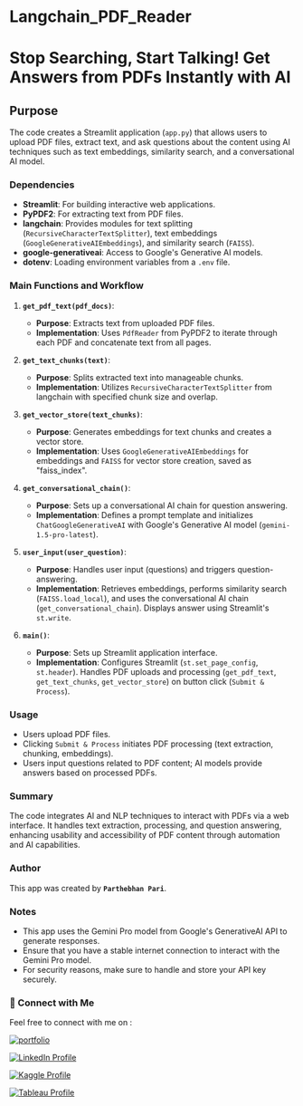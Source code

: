 # **Langchain_PDF_Reader**

# **Stop Searching, Start Talking! Get Answers from PDFs Instantly with AI**

## Purpose

The code creates a Streamlit application (`app.py`) that allows users to upload PDF files, extract text, and ask questions about the content using AI techniques such as text embeddings, similarity search, and a conversational AI model.

### Dependencies

- **Streamlit**: For building interactive web applications.
- **PyPDF2**: For extracting text from PDF files.
- **langchain**: Provides modules for text splitting (`RecursiveCharacterTextSplitter`), text embeddings (`GoogleGenerativeAIEmbeddings`), and similarity search (`FAISS`).
- **google-generativeai**: Access to Google's Generative AI models.
- **dotenv**: Loading environment variables from a `.env` file.

### Main Functions and Workflow

1. **`get_pdf_text(pdf_docs)`**:
   - **Purpose**: Extracts text from uploaded PDF files.
   - **Implementation**: Uses `PdfReader` from PyPDF2 to iterate through each PDF and concatenate text from all pages.

2. **`get_text_chunks(text)`**:
   - **Purpose**: Splits extracted text into manageable chunks.
   - **Implementation**: Utilizes `RecursiveCharacterTextSplitter` from langchain with specified chunk size and overlap.

3. **`get_vector_store(text_chunks)`**:
   - **Purpose**: Generates embeddings for text chunks and creates a vector store.
   - **Implementation**: Uses `GoogleGenerativeAIEmbeddings` for embeddings and `FAISS` for vector store creation, saved as "faiss_index".

4. **`get_conversational_chain()`**:
   - **Purpose**: Sets up a conversational AI chain for question answering.
   - **Implementation**: Defines a prompt template and initializes `ChatGoogleGenerativeAI` with Google's Generative AI model (`gemini-1.5-pro-latest`).

5. **`user_input(user_question)`**:
   - **Purpose**: Handles user input (questions) and triggers question-answering.
   - **Implementation**: Retrieves embeddings, performs similarity search (`FAISS.load_local`), and uses the conversational AI chain (`get_conversational_chain`). Displays answer using Streamlit's `st.write`.

6. **`main()`**:
   - **Purpose**: Sets up Streamlit application interface.
   - **Implementation**: Configures Streamlit (`st.set_page_config`, `st.header`). Handles PDF uploads and processing (`get_pdf_text`, `get_text_chunks`, `get_vector_store`) on button click (`Submit & Process`).

### Usage

- Users upload PDF files.
- Clicking `Submit & Process` initiates PDF processing (text extraction, chunking, embeddings).
- Users input questions related to PDF content; AI models provide answers based on processed PDFs.

### Summary

The code integrates AI and NLP techniques to interact with PDFs via a web interface. It handles text extraction, processing, and question answering, enhancing usability and accessibility of PDF content through automation and AI capabilities.


### Author

This app was created by **`Parthebhan Pari`**.

### Notes

- This app uses the Gemini Pro model from Google's GenerativeAI API to generate responses.
- Ensure that you have a stable internet connection to interact with the Gemini Pro model.
- For security reasons, make sure to handle and store your API key securely.


### **🔗 Connect with Me**

Feel free to connect with me on :

[![portfolio](https://img.shields.io/badge/my_portfolio-000?style=for-the-badge&logo=ko-fi&logoColor=white)](https://parthebhan143.wixsite.com/datainsights)

[![LinkedIn Profile](https://img.shields.io/badge/LinkedIn_Profile-000?style=for-the-badge&logo=linkedin&logoColor=white)](https://www.linkedin.com/in/parthebhan)

[![Kaggle Profile](https://img.shields.io/badge/Kaggle_Profile-000?style=for-the-badge&logo=kaggle&logoColor=white)](https://www.kaggle.com/parthebhan)

[![Tableau Profile](https://img.shields.io/badge/Tableau_Profile-000?style=for-the-badge&logo=tableau&logoColor=white)](https://public.tableau.com/app/profile/parthebhan.pari/vizzes)
